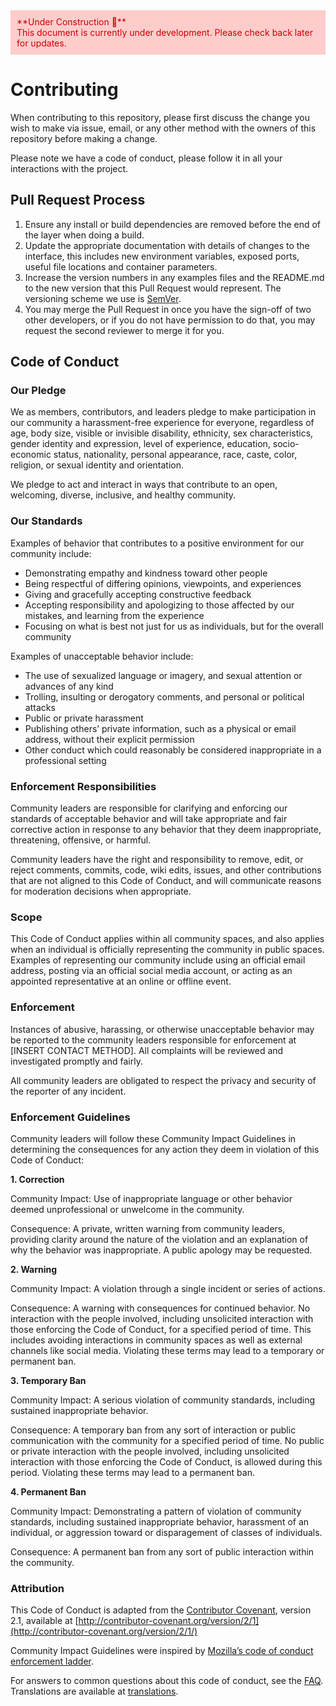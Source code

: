 <div style="background-color: #ffcccc; color: #cc0000; padding: 10px;">
  **Under Construction 🚧**
  <br>
  This document is currently under development. Please check back later for updates.
</div>

<!-- Continue to adapt portions of this CONTRIBUTIONS file
https://github.com/executablebooks/.github/blob/master/CONTRIBUTING.md
-->

# Contributing

When contributing to this repository, please first discuss the change you wish to make via issue,
email, or any other method with the owners of this repository before making a change. 

Please note we have a code of conduct, please follow it in all your interactions with the project.

## Pull Request Process

1. Ensure any install or build dependencies are removed before the end of the layer when doing a 
   build.
2. Update the appropriate documentation with details of changes to the interface, this includes new environment 
   variables, exposed ports, useful file locations and container parameters.
3. Increase the version numbers in any examples files and the README.md to the new version that this
   Pull Request would represent. The versioning scheme we use is [SemVer](http://semver.org/).
4. You may merge the Pull Request in once you have the sign-off of two other developers, or if you 
   do not have permission to do that, you may request the second reviewer to merge it for you.

## Code of Conduct

### Our Pledge

We as members, contributors, and leaders pledge to make participation in our community a harassment-free experience for everyone, regardless of age, body size, visible or invisible disability, ethnicity, sex characteristics, gender identity and expression, level of experience, education, socio-economic status, nationality, personal appearance, race, caste, color, religion, or sexual identity and orientation.  
  
We pledge to act and interact in ways that contribute to an open, welcoming, diverse, inclusive, and healthy community.  

### Our Standards

Examples of behavior that contributes to a positive environment for our community include:  

- Demonstrating empathy and kindness toward other people
- Being respectful of differing opinions, viewpoints, and experiences
- Giving and gracefully accepting constructive feedback
- Accepting responsibility and apologizing to those affected by our mistakes, and learning from the experience
- Focusing on what is best not just for us as individuals, but for the overall community

Examples of unacceptable behavior include:  

- The use of sexualized language or imagery, and sexual attention or advances of any kind  
- Trolling, insulting or derogatory comments, and personal or political attacks  
- Public or private harassment  
- Publishing others’ private information, such as a physical or email address, without their explicit permission  
- Other conduct which could reasonably be considered inappropriate in a professional setting  

### Enforcement Responsibilities

Community leaders are responsible for clarifying and enforcing our standards of acceptable behavior and will take appropriate and fair corrective action in response to any behavior that they deem inappropriate, threatening, offensive, or harmful.  
  
Community leaders have the right and responsibility to remove, edit, or reject comments, commits, code, wiki edits, issues, and other contributions that are not aligned to this Code of Conduct, and will communicate reasons for moderation decisions when appropriate.  

### Scope

This Code of Conduct applies within all community spaces, and also applies when an individual is officially representing the community in public spaces. Examples of representing our community include using an official email address, posting via an official social media account, or acting as an appointed representative at an online or offline event.  

### Enforcement

Instances of abusive, harassing, or otherwise unacceptable behavior may be reported to the community leaders responsible for enforcement at [INSERT CONTACT METHOD]. All complaints will be reviewed and investigated promptly and fairly.  
  
All community leaders are obligated to respect the privacy and security of the reporter of any incident.  

### Enforcement Guidelines

Community leaders will follow these Community Impact Guidelines in determining the consequences for any action they deem in violation of this Code of Conduct:  

**1. Correction**  

Community Impact: Use of inappropriate language or other behavior deemed unprofessional or unwelcome in the community.  
  
Consequence: A private, written warning from community leaders, providing clarity around the nature of the violation and an explanation of why the behavior was inappropriate. A public apology may be requested.  

**2. Warning**  

Community Impact: A violation through a single incident or series of actions.  
  
Consequence: A warning with consequences for continued behavior. No interaction with the people involved, including unsolicited interaction with those enforcing the Code of Conduct, for a specified period of time. This includes avoiding interactions in community spaces as well as external channels like social media. Violating these terms may lead to a temporary or permanent ban.  

**3. Temporary Ban**

Community Impact: A serious violation of community standards, including sustained inappropriate behavior.  
  
Consequence: A temporary ban from any sort of interaction or public communication with the community for a specified period of time. No public or private interaction with the people involved, including unsolicited interaction with those enforcing the Code of Conduct, is allowed during this period. Violating these terms may lead to a permanent ban.  

**4. Permanent Ban**

Community Impact: Demonstrating a pattern of violation of community standards, including sustained inappropriate behavior, harassment of an individual, or aggression toward or disparagement of classes of individuals.  
  
Consequence: A permanent ban from any sort of public interaction within the community.  

### Attribution

This Code of Conduct is adapted from the [Contributor Covenant](http://contributor-covenant.org), version 2.1,
available at [http://contributor-covenant.org/version/2/1](http://contributor-covenant.org/version/2/1/)

Community Impact Guidelines were inspired by [Mozilla’s code of conduct enforcement ladder](https://github.com/mozilla/inclusion).

For answers to common questions about this code of conduct, see the [FAQ](https://www.contributor-covenant.org/faq/). Translations are available at [translations](https://www.contributor-covenant.org/translations/).  
